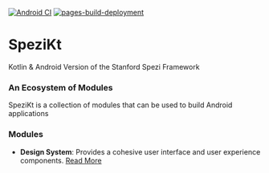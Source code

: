 [![Android CI](https://github.com/Basler182/Spezi/actions/workflows/android.yml/badge.svg)](https://github.com/StanfordSpezi/SpeziKt/actions/workflows/android.yml)
[![pages-build-deployment](https://github.com/Basler182/SpeziKt/actions/workflows/pages/pages-build-deployment/badge.svg?branch=gh-pages)](https://github.com/Basler182/SpeziKt/actions/workflows/pages/pages-build-deployment)

# SpeziKt
Kotlin &amp; Android Version of the Stanford Spezi Framework

### An Ecosystem of Modules

SpeziKt is a collection of modules that can be used to build Android applications

### Modules

- **Design System**: Provides a cohesive user interface and user experience
  components. [Read More](./core/design/README.md)
